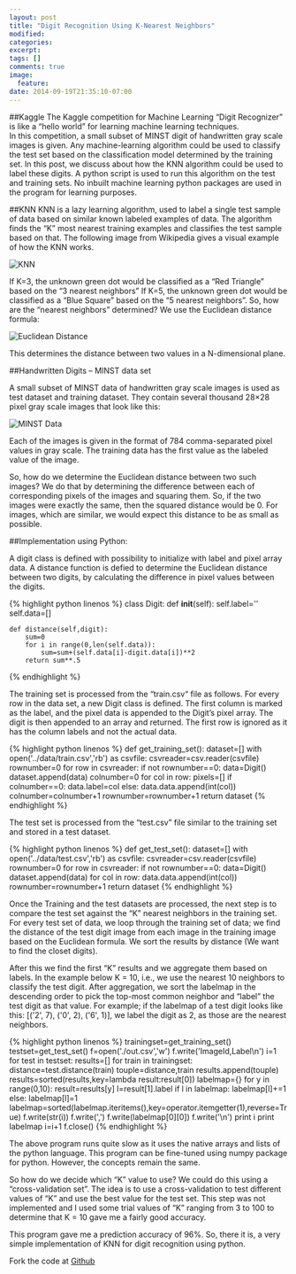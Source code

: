 ```yaml
---
layout: post
title: "Digit Recognition Using K-Nearest Neighbors"
modified:
categories: 
excerpt:
tags: []
comments: true
image:
  feature:
date: 2014-09-19T21:35:10-07:00
---
```


##Kaggle
The Kaggle competition for Machine Learning “Digit Recognizer” is like a “hello world” for learning machine learning techniques.  
In this competition, a small subset of MINST digit of handwritten gray scale images is given. 
Any machine-learning algorithm could be used to classify the test set based on the classification model determined by the training set. In this post, we discuss about how the KNN algorithm could be used to label these digits. A python script is used to run this algorithm on the test and training sets. No inbuilt machine learning python packages are used in the program for learning purposes. 

##KNN
KNN is a lazy learning algorithm, used to label a single test sample of data based on similar known labeled examples of data.  The algorithm finds the “K” most nearest training examples and classifies the test sample based on that.
The following image from Wikipedia gives a visual example of how the KNN works.


![KNN](http://upload.wikimedia.org/wikipedia/commons/thumb/e/e7/KnnClassification.svg/250px-KnnClassification.svg.png)

 
If K=3, the unknown green dot would be classified as a “Red Triangle” based on the “3 nearest neighbors”
If K=5, the unknown green dot would be classified as a “Blue Square” based on the “5 nearest neighbors”.
So, how are the “nearest neighbors” determined?
We use the Euclidean distance formula:
 
![Euclidean Distance](http://upload.wikimedia.org/math/a/0/5/a056c1b3e4b1c72be81acf62b9e574ca.png)

This determines the distance between two values in a N-dimensional plane.

##Handwritten Digits – MINST data set

A small subset of MINST data of handwritten gray scale images is used as test dataset and training dataset. They contain several thousand 28×28 pixel gray scale images that look like this:

![MINST Data](http://rodrigob.github.io/are_we_there_yet/build/images/mnist.png?1363085077)
 

Each of the images is given in the format of 784 comma-separated pixel values in gray scale. The training data has the first value as the labeled value of the image.

So, how do we determine the Euclidean distance between two such images? We do that by determining the difference between each of corresponding pixels of the images and squaring them. So, if the two images were exactly the same, then the squared distance would be 0.  For images, which are similar, we would expect this distance to be as small as possible.

##Implementation using Python:

A digit class is defined with possibility to initialize with label and pixel array data.
A distance function is defied to determine the Euclidean distance between two digits, by calculating the difference in pixel values between the digits. 

{% highlight python linenos %}
class Digit:
	def __init__(self):
		self.label=''
		self.data=[]

	def distance(self,digit):
		sum=0
		for i in range(0,len(self.data)):
			sum=sum+(self.data[i]-digit.data[i])**2
		return sum**.5
{% endhighlight %}

The training set is processed from the “train.csv“ file as follows. For every row in the data set, a new Digit class is defined.  The first column is marked as the label, and the pixel data is appended to the Digit’s pixel array. The digit is then appended to an array and returned. The first row is ignored as it has the column labels and not the actual data.

{% highlight python linenos %}
def get_training_set():
	dataset=[]
	with open('../data/train.csv','rb') as csvfile:
		csvreader=csv.reader(csvfile)
		rownumber=0
		for row in csvreader:
			if not rownumber==0:
				data=Digit()
				dataset.append(data)
				colnumber=0
				for col in row:
					pixels=[]
					if colnumber==0:
						data.label=col
					else:
						data.data.append(int(col))
					colnumber=colnumber+1
			rownumber=rownumber+1
	return dataset
{% endhighlight %}

The test set is processed from the “test.csv” file similar to the training set and stored in a test dataset.

{% highlight python linenos %}
def get_test_set():
	dataset=[]
	with open('../data/test.csv','rb') as csvfile:
		csvreader=csv.reader(csvfile)
		rownumber=0
		for row in csvreader:
			if not rownumber==0:
				data=Digit()
				dataset.append(data)
				for col in row:
					data.data.append(int(col))
			rownumber=rownumber+1
	return dataset
{% endhighlight %}

Once the Training and the test datasets are processed, the next step is to compare the test set against the “K” nearest neighbors in the training set. For every test set of data, we loop through the training set of data; we find the distance of the test digit image from each image in the training image based on the Euclidean formula. We sort the results by distance (We want to find the closet digits). 

After this we find the first “K” results and we aggregate them based on labels. In the example below K = 10, i.e., we use the nearest 10 neighbors to classify the test digit. After aggregation, we sort the labelmap in the descending order to pick the top-most common neighbor and “label” the test digit as that value. For example; if the labelmap of a test digit looks like this: [('2', 7), ('0', 2), ('6', 1)], we label the digit as 2, as those are the nearest neighbors.


{% highlight python linenos %}
trainingset=get_training_set()
testset=get_test_set()
f=open('./out.csv','w')
f.write('ImageId,Label\n')
i=1
for test in testset:
	results=[]
	for train in trainingset:
		distance=test.distance(train)
		touple=distance,train
		results.append(touple)
	results=sorted(results,key=lambda result:result[0])
	labelmap={}
	for y in range(0,10):
		result=results[y]
		l=result[1].label
		if l in labelmap:
			labelmap[l]+=1
		else:
			labelmap[l]=1
	labelmap=sorted(labelmap.iteritems(),key=operator.itemgetter(1),reverse=True)
	f.write(str(i))
	f.write(',')
	f.write(labelmap[0][0])
	f.write('\n')
	print i
	print labelmap
	i=i+1
f.close()
{% endhighlight %}

The above program runs quite slow as it uses the native arrays and lists of the python language. This program can be fine-tuned using numpy package for python. However, the concepts remain the same. 

So how do we decide which “K” value to use?  We could do this using a “cross-validation set”. The idea is to use a cross-validation to test different values of “K” and use the best value for the test set. This step was not implemented and I used some trial values of “K” ranging from 3 to 100 to determine that K = 10 gave me a fairly good accuracy.

This program gave me a prediction accuracy of 96%. So, there it is, a very simple implementation of KNN for digit recognition using python.
	

Fork the code at [Github](https://github.com/anandsekar/datashakers-digitrecognizer)

